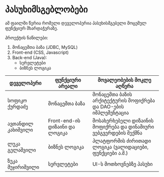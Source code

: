 # პასუხიმსგებლობები

ამ ფაილში წერია რომელი დეველოპერია პასუხისმგებელი მოცემულ ფუნქციურ მხარდაჭერაზე.

პროექტის ნაწილები:
1. მონაცემთა ბაზა (JDBC, MySQL)
2. Front-end (CSS, Javascript)
3. Back-end (Java):
    * სერვლეტები
    * ბიზნეს ლოგიკა

| დეველოპერი         | ფუნქციური არეალი              | მოვალეობების მოკლე აღწერა                                          |
| ------------------- | ------------------------------- | ------------------------------------------------------------------- |
| სოფიკო ქურდაძე     | მონაცემთა ბაზა                  | მონაცემთა ბაზის არქიტექტურის მოფიქრება და DAO-ების იმპლემენტაცია   |
| ავთანდილ კახიშვილი | Front-end-ის დიზაინი და ლოგიკა | მოსახერხებელი დიზაინის მოფიქრება და დინამიური ვებგვერდების შექმნა |
| ლუკა გელაშვილი    | ბიზნეს ლოგიკა                   | პლატფორმის ძირითადი ლოგიკა (ვალიდაციები, ფუნქციები ა.შ.)        |
| ზუკა მუჯირიშვილი  | სერვლეტები                      | UI-ს მოთხოვნებზე პასუხი                                            |